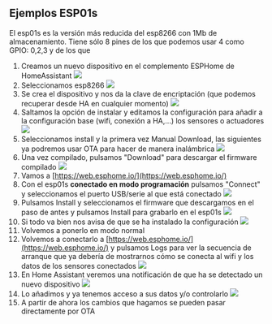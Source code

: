 ## Ejemplos ESP01s

El esp01s es la versión más reducida del esp8266 con 1Mb de almacenamiento. Tiene sólo 8 pines de los que podemos usar 4 como GPIO: 0,2,3 y  de los que 

1. Creamos un nuevo dispositivo en el complemento ESPHome de HomeAssistant
![](./images/ESPHome_esp01s_nombre.png)
1. Seleccionamos esp8266
![](./images/ESPHome_esp01s_conf_esp8266.png)
1. Se crea el dispositivo y nos da la clave de encriptación (que podemos recuperar desde HA en cualquier momento)
![](./images/ESPHome_esp01s_encryptKey.png)
1. Saltamos la opción de instalar y editamos la configuración para añadir a la configuración base (wifi, conexión a HA,...) los sensores o actuadores
![](./images/ESPHome_esp01s_configuracion_primera.png)
1. Seleccionamos install y la primera vez Manual Download, las siguientes ya podremos usar OTA para hacer de manera inalámbrica
![](./images/ESPHome_esp01s_manual_download.png)
1. Una vez compilado, pulsamos "Download" para descargar el firmware compilado
![](./images/ESPHome_esp01s_download_firmware.png)
1. Vamos a [https://web.esphome.io/](https://web.esphome.io/)
1. Con el esp01s **conectado en modo programación** pulsamos "Connect" y seleccionamos el puerto USB/serie al que está conectado
![](./images/ESPHome_esp01s_connect_web-esphomeio.png)
1. Pulsamos Install y seleccionamos el firmware que descargamos en el paso de antes y pulsamos Install para grabarlo en el esp01s
![](./images/ESPHome_esp01s_esphome_installing.png)
1. Si todo va bien nos avisa de que se ha instalado la configuración
![](./images/ESPHome_esp01s_esphome_installed.png)
1. Volvemos a ponerlo en modo normal
1. Volvemos a conectarlo a [https://web.esphome.io/](https://web.esphome.io/) y pulsamos Logs para ver la secuencia de arranque que ya debería de mostrarnos cómo se conecta al wifi y los datos de los sensores conectados
![](./images/ESPHome_esp01s_esphome_io_logs.png)
1. En Home Assistant veremos una notificación de que ha se detectado un nuevo dispositivo
![](./images/ESPHome_esp01s_HA_detect.png)
1. Lo añadimos y ya tenemos acceso a sus datos y/o controlarlo
![](./images/ESPHome_esp01s_dispositivos_esphome.png)
1. A partir de ahora los cambios que hagamos se pueden pasar directamente por OTA
